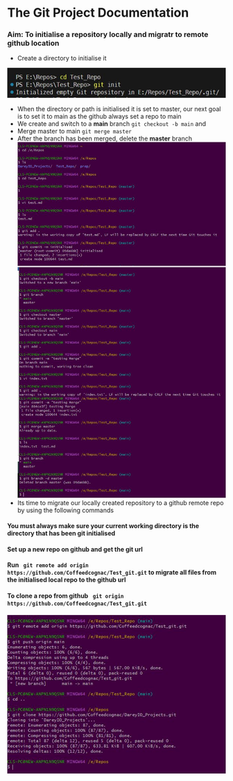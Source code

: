 # The Git Project Documentation #
### Aim: To initialise a repository locally and migratr to remote github location
+ Create a directory to initialise it 
  
![initialise Repo](/git_prjct/git_init.JPG)
+ When the  directory or path is initialised it is set to master, our next goal is to set it to main as the github always set a repo to main
+ We create and switch to a **main** branch `git checkout -b main` and 
+ Merge master to main `git merge master`
+ After the branch has been merged, delete the **master** branch
![merging branches](/git_prjct/first.JPG)
![merging branches 2](/git_prjct/2nd.JPG)
+ Its time to migrate our locally created repository  to a github remote repo by using the following commands
 #### You must always make sure your current working directory is the directory that has been git initialised
 #### Set up a new repo on github and get the git url
 #### Run ` git remote add origin https://github.com/Coffeedcognac/Test_git.git` to migrate all files from the initialised local repo to the github url
 #### To clone a repo from github ` git origin https://github.com/Coffeedcognac/Test_git.git` ###
  ![merging branches 2](/git_prjct/3rd.JPG)
